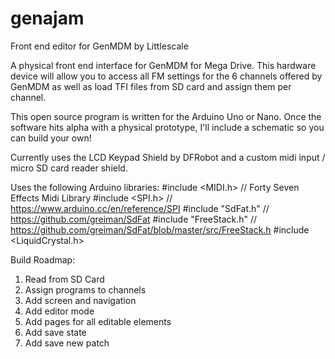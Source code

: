 # genajam
Front end editor for GenMDM by Littlescale

A physical front end interface for GenMDM for Mega Drive. This hardware device will allow you to access all FM settings for the 6 channels offered by GenMDM as well as load TFI files from SD card and assign them per channel.

This open source program is written for the Arduino Uno or Nano. Once the software hits alpha with a physical prototype, I'll include a schematic so you can build your own!

Currently uses the LCD Keypad Shield by DFRobot and a custom midi input / micro SD card reader shield.

Uses the following Arduino libraries:
#include <MIDI.h> // Forty Seven Effects Midi Library
#include <SPI.h> // https://www.arduino.cc/en/reference/SPI
#include "SdFat.h" // https://github.com/greiman/SdFat
#include "FreeStack.h" // https://github.com/greiman/SdFat/blob/master/src/FreeStack.h
#include <LiquidCrystal.h> 

Build Roadmap:
1. Read from SD Card
2. Assign programs to channels
3. Add screen and navigation
4. Add editor mode
5. Add pages for all editable elements
6. Add save state
7. Add save new patch
